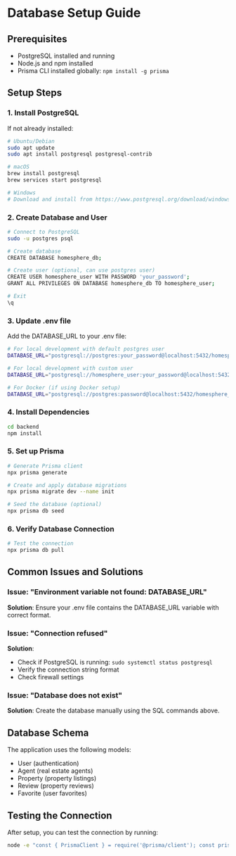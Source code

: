 # Database Setup Guide

## Prerequisites
- PostgreSQL installed and running
- Node.js and npm installed
- Prisma CLI installed globally: `npm install -g prisma`

## Setup Steps

### 1. Install PostgreSQL
If not already installed:
```bash
# Ubuntu/Debian
sudo apt update
sudo apt install postgresql postgresql-contrib

# macOS
brew install postgresql
brew services start postgresql

# Windows
# Download and install from https://www.postgresql.org/download/windows/
```

### 2. Create Database and User
```bash
# Connect to PostgreSQL
sudo -u postgres psql

# Create database
CREATE DATABASE homesphere_db;

# Create user (optional, can use postgres user)
CREATE USER homesphere_user WITH PASSWORD 'your_password';
GRANT ALL PRIVILEGES ON DATABASE homesphere_db TO homesphere_user;

# Exit
\q
```

### 3. Update .env file
Add the DATABASE_URL to your .env file:

```bash
# For local development with default postgres user
DATABASE_URL="postgresql://postgres:your_password@localhost:5432/homesphere_db"

# For local development with custom user
DATABASE_URL="postgresql://homesphere_user:your_password@localhost:5432/homesphere_db"

# For Docker (if using Docker setup)
DATABASE_URL="postgresql://postgres:password@localhost:5432/homesphere_db"
```

### 4. Install Dependencies
```bash
cd backend
npm install
```

### 5. Set up Prisma
```bash
# Generate Prisma client
npx prisma generate

# Create and apply database migrations
npx prisma migrate dev --name init

# Seed the database (optional)
npx prisma db seed
```

### 6. Verify Database Connection
```bash
# Test the connection
npx prisma db pull
```

## Common Issues and Solutions

### Issue: "Environment variable not found: DATABASE_URL"
**Solution**: Ensure your .env file contains the DATABASE_URL variable with correct format.

### Issue: "Connection refused"
**Solution**: 
- Check if PostgreSQL is running: `sudo systemctl status postgresql`
- Verify the connection string format
- Check firewall settings

### Issue: "Database does not exist"
**Solution**: Create the database manually using the SQL commands above.

## Database Schema
The application uses the following models:
- User (authentication)
- Agent (real estate agents)
- Property (property listings)
- Review (property reviews)
- Favorite (user favorites)

## Testing the Connection
After setup, you can test the connection by running:
```bash
node -e "const { PrismaClient } = require('@prisma/client'); const prisma = new PrismaClient(); prisma.$connect().then(() => console.log('Connected successfully')).catch(e => console.error(e))"
